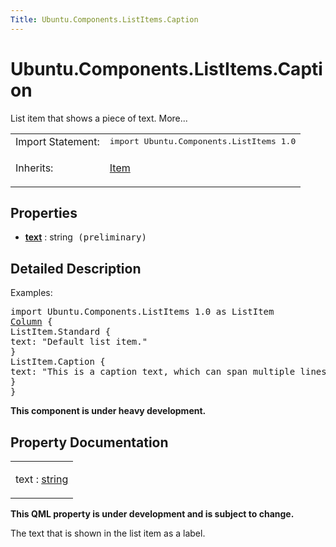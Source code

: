 ```yaml
---
Title: Ubuntu.Components.ListItems.Caption
---
```


# Ubuntu.Components.ListItems.Caption

<span class="subtitle"></span>
<!-- $$$Caption-brief -->
<p>List item that shows a piece of text. More...</p>
<!-- @@@Caption -->
<table class="alignedsummary">
<tr><td class="memItemLeft rightAlign topAlign"> Import Statement:</td><td class="memItemRight bottomAlign"> </b><tt>import Ubuntu.Components.ListItems 1.0</tt></td></tr><tr><td class="memItemLeft rightAlign topAlign"> Inherits:</td><td class="memItemRight bottomAlign"> <p><a href="QtQuick.Item.md">Item</a></p>
</td></tr></table><ul>
</ul>
<h2>Properties</h2>
<ul>
<li class="fn"><b><b><a href="#text-prop">text</a></b></b> : string<tt> (preliminary)</tt></li>
</ul>
<!-- $$$Caption-description -->
<h2>Detailed Description</h2>
<p>Examples:</p>
<pre class="qml">import Ubuntu.Components.ListItems 1.0 as ListItem
<span class="type"><a href="QtQuick.Column.md">Column</a></span> {
<span class="type">ListItem</span>.Standard {
<span class="name">text</span>: <span class="string">&quot;Default list item.&quot;</span>
}
<span class="type">ListItem</span>.Caption {
<span class="name">text</span>: <span class="string">&quot;This is a caption text, which can span multiple lines.&quot;</span>
}
}</pre>
<p><b>This component is under heavy development.</b></p>
<!-- @@@Caption -->
<h2>Property Documentation</h2>
<!-- $$$text -->
<table class="qmlname"><tr valign="top"><td class="tblQmlPropNode"><p><span class="name">text</span> : <span class="type"><a href="http://qt-project.org/doc/qt-5.3/qml-string.html">string</a></span></p></td></tr></table><p><b>This QML property is under development and is subject to change.</b></p>
<p>The text that is shown in the list item as a label.</p>
<!-- @@@text -->
<br/>
